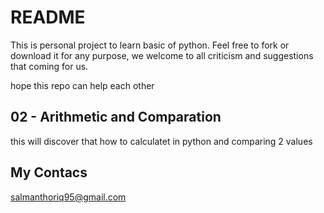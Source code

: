 # README

This is personal project to learn basic of python. Feel free to fork or download it for any purpose, we welcome to all criticism and suggestions that coming for us.

hope this repo can help each other

## 02 - Arithmetic and Comparation

this will discover that how to calculatet in python and comparing 2 values

## My Contacs

salmanthoriq95@gmail.com
